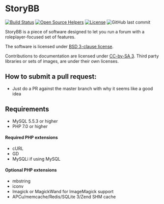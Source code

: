 # StoryBB

[![Build Status](https://travis-ci.org/StoryBB/StoryBB.svg?branch=master)](https://travis-ci.org/StoryBB/StoryBB) [![Open Source Helpers](https://www.codetriage.com/storybb/storybb/badges/users.svg)](https://www.codetriage.com/storybb/storybb) [![License](https://img.shields.io/badge/License-BSD%203--Clause-blue.svg)](https://opensource.org/licenses/BSD-3-Clause) 
![GitHub last commit](https://img.shields.io/github/last-commit/storybb/storybb/master.svg)

StoryBB is a piece of software designed to let you run a forum with a roleplayer-focused set of features.

The software is licensed under [BSD 3-clause license](https://opensource.org/licenses/BSD-3-Clause).

Contributions to documentation are licensed under [CC-by-SA 3](https://creativecommons.org/licenses/by-sa/3.0). Third party libraries or sets of images, are under their own licenses.

## How to submit a pull request:
* Just do a PR against the master branch with why it seems like a good idea

## Requirements
* MySQL 5.5.3 or higher
* PHP 7.0 or higher

#### Required PHP extensions
* cURL
* GD
* MySQLi if using MySQL

#### Optional PHP extensions
* mbstring
* iconv
* Imagick or MagickWand for ImageMagick support
* APCu/memcache/Redis/SQLite 3/Zend SHM cache

